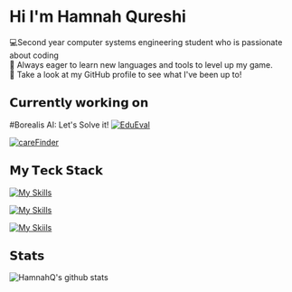 # Hi I'm Hamnah Qureshi

💻Second year computer systems engineering student who is passionate about coding </br>
🚀 Always eager to learn new languages and tools to level up my game. </br>
👀 Take a look at my GitHub profile to see what I've been up to! 

## 𝗖𝘂𝗿𝗿𝗲𝗻𝘁𝗹𝘆 𝘄𝗼𝗿𝗸𝗶𝗻𝗴 𝗼𝗻

#Borealis AI: Let's Solve it!
[![EduEval](https://svg.bookmark.style/api?url=https://github.com/linguini1/EduEval&mode=dark&style=horizontal)](https://github.com/linguini1/EduEval)

[![careFinder](https://svg.bookmark.style/api?url=https://github.com/linguini1/careFinder&mode=dark&style=horizontal)](https://github.com/linguini1/careFinder)

## 𝗠𝘆 𝗧𝗲𝗰𝗸 𝗦𝘁𝗮𝗰𝗸

[![My Skills](https://skills.thijs.gg/icons?i=java,c,py)](https://skills.thijs.gg)

[![My Skills](https://skills.thijs.gg/icons?i=react,js,html,css)](https://skills.thijs.gg)

[![My Skiils](https://skills.thijs.gg/icons?i=git,vscode)](https://skills.thijs.gg)


## 𝗦𝘁𝗮𝘁𝘀

![HamnahQ's github stats](https://github-readme-stats.vercel.app/api?username=HamnahQ&show_icons=true&theme=dracula)
